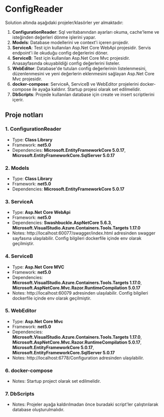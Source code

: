 # ConfigReader

Solution altında aşağıdaki projeler/klasörler yer almaktadır:
1. **ConfigurationReader**: Sql veritabanından ayarları okuma, cache'leme ve isteğinden değerleri dönme işlerini yapar.
2. **Models**: Database modellerini ve context'i içeren projedir.
3. **ServiceA**: Test için kullanılan Asp.Net Core WebApi projesidir. Servis endpoint'i ile okuduğu config değerlerini döner.
4. **ServiceB**: Test için kullanılan Asp.Net Core Mvc projesidir. Anasayfasında okuyabildiği config değerlerini listeler.
5. **WebEditor**: Database'de tutulan config değerlerinin listelenmesini, düzenlenmesini ve yeni değerlerin eklenmesini sağlayan Asp.Net Core Mvc projesidir.
6. **docker-compose**: ServiceA, ServiceB ve WebEditor projelerini docker-compose ile ayağa kaldırır. Startup projesi olarak set edilmelidir.
7. **DbScripts**: Projede kullanılan database için create ve insert scriptlerini içerir.

## Proje notları

### 1. ConfigurationReader
- Type: **Class Library**
- Framework: **net5.0**
- Dependencies: **Microsoft.EntityFrameworkCore 5.0.17**, **Microsoft.EntityFrameworkCore.SqlServer 5.0.17**

### 2. Models
- Type: **Class Library**
- Framework: **net5.0**
- Dependencies: **Microsoft.EntityFrameworkCore 5.0.17**

### 3. ServiceA
- Type: **Asp.Net Core WebApi**
- Framework: **net5.0**
- Dependencies: **Swashbuckle.AspNetCore 5.6.3**, **Microsoft.VisualStudio.Azure.Containers.Tools.Targets 1.17.0**
- Notes: http://localhost:60077/swagger/index.html adresinden swagger sayfasına ulaşılabilir. Config bilgileri dockerfile içinde env olarak geçilmiştir.

### 4. ServiceB
- Type: **Asp.Net Core MVC**
- Framework: **net5.0**
- Dependencies: **Microsoft.VisualStudio.Azure.Containers.Tools.Targets 1.17.0**, **Microsoft.AspNetCore.Mvc.Razor.RuntimeCompilation 5.0.17**
- Notes: http://localhost:60079 adresinden ulaşılabilir.  Config bilgileri dockerfile içinde env olarak geçilmiştir.

### 5. WebEditor
- Type: **Asp.Net Core Mvc**
- Framework: **net5.0**
- Dependencies: **Microsoft.VisualStudio.Azure.Containers.Tools.Targets 1.17.0**, **Microsoft.AspNetCore.Mvc.Razor.RuntimeCompilation 5.0.17**,  **Microsoft.EntityFrameworkCore 5.0.17**, **Microsoft.EntityFrameworkCore.SqlServer 5.0.17**
- Notes: http://localhost:6778/Configuration adresinden ulaşılabilir. 

### 6. docker-compose
- Notes: Startup project olarak set edilmelidir.

### 7. DbScripts
- Notes: Projeler ayağa kaldırılmadan önce buradaki script'ler çalıştırılarak database oluşturulmalıdır.